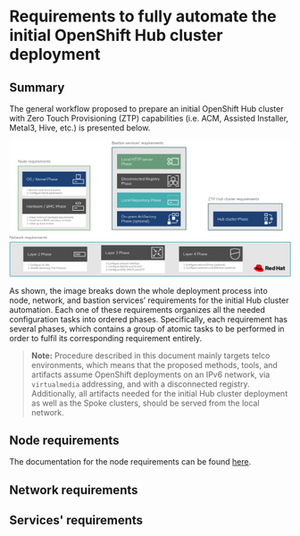 # Requirements to fully automate the initial OpenShift Hub cluster deployment

## Summary

The general workflow proposed to prepare an initial OpenShift Hub cluster with Zero Touch Provisioning (ZTP) capabilities (i.e. ACM, Assisted Installer, Metal3, Hive, etc.) is presented below.

![High-level requirements to prepare an OpenShift Hub cluster with ZTP capabilities.](assets/general-workflow.drawio.png)

As shown, the image breaks down the whole deployment process into node, network, and bastion services’ requirements for the initial Hub cluster automation. Each one of these requirements organizes all the needed configuration tasks into ordered phases. Specifically, each requirement has several phases, which contains a group of atomic tasks to be performed in order to fulfil its corresponding requirement entirely.

> **Note:** Procedure described in this document mainly targets telco environments, which means that the proposed methods, tools, and artifacts assume OpenShift deployments on an IPv6 network, via `virtualmedia` addressing, and with a disconnected registry. Additionally, all artifacts needed for the initial Hub cluster deployment as well as the Spoke clusters, should be served from the local network.

## Node requirements

The documentation for the node requirements can be found [here](docs/node-requirements.md).

## Network requirements

## Services' requirements
